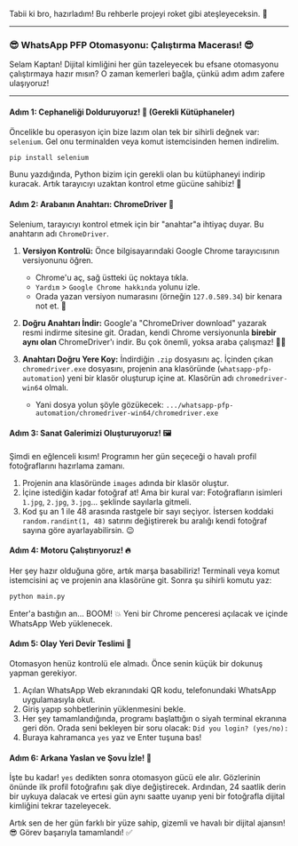 Tabii ki bro, hazırladım\! Bu rehberle projeyi roket gibi ateşleyeceksin. 🚀

-----

### 😎 WhatsApp PFP Otomasyonu: Çalıştırma Macerası\! 😎

Selam Kaptan\! Dijital kimliğini her gün tazeleyecek bu efsane otomasyonu çalıştırmaya hazır mısın? O zaman kemerleri bağla, çünkü adım adım zafere ulaşıyoruz\!

-----

#### Adım 1: Cephaneliği Dolduruyoruz\! 🔫 (Gerekli Kütüphaneler)

Öncelikle bu operasyon için bize lazım olan tek bir sihirli değnek var: `selenium`. Gel onu terminalden veya komut istemcisinden hemen indirelim.

```bash
pip install selenium
```

Bunu yazdığında, Python bizim için gerekli olan bu kütüphaneyi indirip kuracak. Artık tarayıcıyı uzaktan kontrol etme gücüne sahibiz\! 💪

#### Adım 2: Arabanın Anahtarı: ChromeDriver 🔑

Selenium, tarayıcıyı kontrol etmek için bir "anahtar"a ihtiyaç duyar. Bu anahtarın adı `ChromeDriver`.

1.  **Versiyon Kontrolü:** Önce bilgisayarındaki Google Chrome tarayıcısının versiyonunu öğren.

      * Chrome'u aç, sağ üstteki üç noktaya tıkla.
      * `Yardım` \> `Google Chrome hakkında` yolunu izle.
      * Orada yazan versiyon numarasını (örneğin `127.0.589.34`) bir kenara not et. 📝

2.  **Doğru Anahtarı İndir:** Google'a "ChromeDriver download" yazarak resmi indirme sitesine git. Oradan, kendi Chrome versiyonunla **birebir aynı olan** ChromeDriver'ı indir. Bu çok önemli, yoksa araba çalışmaz\! 🚗💨

3.  **Anahtarı Doğru Yere Koy:** İndirdiğin `.zip` dosyasını aç. İçinden çıkan `chromedriver.exe` dosyasını, projenin ana klasöründe (`whatsapp-pfp-automation`) yeni bir klasör oluşturup içine at. Klasörün adı `chromedriver-win64` olmalı.

      * Yani dosya yolun şöyle gözükecek: `.../whatsapp-pfp-automation/chromedriver-win64/chromedriver.exe`

#### Adım 3: Sanat Galerimizi Oluşturuyoruz\! 🖼️

Şimdi en eğlenceli kısım\! Programın her gün seçeceği o havalı profil fotoğraflarını hazırlama zamanı.

1.  Projenin ana klasöründe `images` adında bir klasör oluştur.
2.  İçine istediğin kadar fotoğraf at\! Ama bir kural var: Fotoğrafların isimleri `1.jpg`, `2.jpg`, `3.jpg`... şeklinde sayılarla gitmeli.
3.  Kod şu an 1 ile 48 arasında rastgele bir sayı seçiyor. İstersen koddaki `random.randint(1, 48)` satırını değiştirerek bu aralığı kendi fotoğraf sayına göre ayarlayabilirsin. 😉

#### Adım 4: Motoru Çalıştırıyoruz\! 🔥

Her şey hazır olduğuna göre, artık marşa basabiliriz\! Terminali veya komut istemcisini aç ve projenin ana klasörüne git. Sonra şu sihirli komutu yaz:

```bash
python main.py
```

Enter'a bastığın an... BOOM\! 💥 Yeni bir Chrome penceresi açılacak ve içinde WhatsApp Web yüklenecek.

#### Adım 5: Olay Yeri Devir Teslimi 🤝

Otomasyon henüz kontrolü ele almadı. Önce senin küçük bir dokunuş yapman gerekiyor.

1.  Açılan WhatsApp Web ekranındaki QR kodu, telefonundaki WhatsApp uygulamasıyla okut.
2.  Giriş yapıp sohbetlerinin yüklenmesini bekle.
3.  Her şey tamamlandığında, programı başlattığın o siyah terminal ekranına geri dön. Orada seni bekleyen bir soru olacak: `Did you login? (yes/no):`
4.  Buraya kahramanca `yes` yaz ve Enter tuşuna bas\!

#### Adım 6: Arkana Yaslan ve Şovu İzle\! 🍿

İşte bu kadar\! `yes` dedikten sonra otomasyon gücü ele alır. Gözlerinin önünde ilk profil fotoğrafını şak diye değiştirecek. Ardından, 24 saatlik derin bir uykuya dalacak ve ertesi gün aynı saatte uyanıp yeni bir fotoğrafla dijital kimliğini tekrar tazeleyecek.

Artık sen de her gün farklı bir yüze sahip, gizemli ve havalı bir dijital ajansın\! 😎 Görev başarıyla tamamlandı\! ✅
